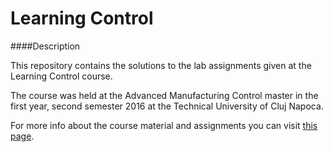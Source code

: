 # Learning Control

####Description

This repository contains the solutions to the lab assignments given at the Learning Control course.

The course was held at the Advanced Manufacturing Control master in the first year, second semester 2016 at the Technical University of Cluj Napoca.

For more info about the course material and assignments you can visit [this page](http://busoniu.net/teaching/ci2016/).

